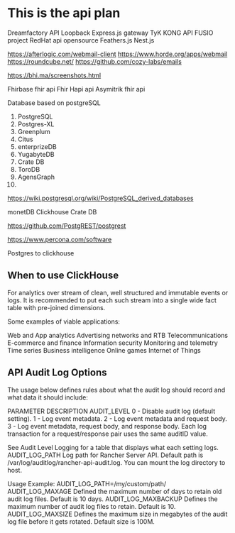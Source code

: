 # This is the api plan




Dreamfactory API
Loopback
Express.js gateway
TyK
KONG API
FUSIO project
RedHat api opensource
Feathers.js
Nest.js



https://afterlogic.com/webmail-client
https://www.horde.org/apps/webmail
https://roundcube.net/
https://github.com/cozy-labs/emails


https://bhi.ma/screenshots.html

Fhirbase fhir api 
Fhir Hapi api
Asymitrik fhir api





Database based on postgreSQL

1. PostgreSQL
2. Postgres-XL
3. Greenplum
4. Citus
5. enterprizeDB
6. YugabyteDB
7. Crate DB
8. ToroDB
9. AgensGraph
10. 

https://wiki.postgresql.org/wiki/PostgreSQL_derived_databases


monetDB
Clickhouse
Crate DB

https://github.com/PostgREST/postgrest

https://www.percona.com/software

Postgres to clickhouse

## When to use ClickHouse

For analytics over stream of clean, well structured and immutable events or logs. It is recommended to put each such stream into a single wide fact table with pre-joined dimensions.

Some examples of viable applications:

Web and App analytics
Advertising networks and RTB
Telecommunications
E-commerce and finance
Information security
Monitoring and telemetry
Time series
Business intelligence
Online games
Internet of Things



## API Audit Log Options
The usage below defines rules about what the audit log should record and what data it should include:

PARAMETER	DESCRIPTION
AUDIT_LEVEL	0 - Disable audit log (default setting).
1 - Log event metadata.
2 - Log event metadata and request body.
3 - Log event metadata, request body, and response body. Each log transaction for a request/response pair uses the same auditID value.

See Audit Level Logging for a table that displays what each setting logs.
AUDIT_LOG_PATH	Log path for Rancher Server API. Default path is /var/log/auditlog/rancher-api-audit.log. You can mount the log directory to host. 

Usage Example: AUDIT_LOG_PATH=/my/custom/path/
AUDIT_LOG_MAXAGE	Defined the maximum number of days to retain old audit log files. Default is 10 days.
AUDIT_LOG_MAXBACKUP	Defines the maximum number of audit log files to retain. Default is 10.
AUDIT_LOG_MAXSIZE	Defines the maximum size in megabytes of the audit log file before it gets rotated. Default size is 100M.
